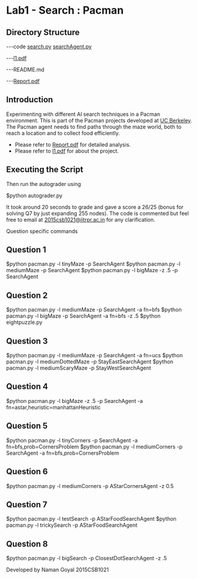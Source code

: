 Lab1 - Search : Pacman
======================

Directory Structure
-------------------

---code
	[search.py](code/search.py)
	[searchAgent.py](code/searchAgent.py)

---[l1.pdf](l1.pdf)

---README.md

---[Report.pdf](Report.pdf)


Introduction
------------

Experimenting with different AI search techniques in a Pacman environment. This is part of the Pacman projects developed at [UC Berkeley](http://ai.berkeley.edu/project_overview.html). The Pacman agent needs to find paths through the maze world, both to reach a location and to collect food efficiently.


* Please refer to [Report.pdf](Report.pdf) for detailed analysis.
* Please refer to [l1.pdf](l1.pdf) for about the project.

Executing the Script
--------------------

Then run the autograder using

$python autograder.py

It took around 20 seconds to grade and gave a score a 26/25 (bonus for solving Q7 by just expanding 255 nodes). The code is commented but feel free to email at 2015csb1021@iitrpr.ac.in for any clarification.

Question specific commands

Question 1
----------
$python pacman.py -l tinyMaze -p SearchAgent
$python pacman.py -l mediumMaze -p SearchAgent
$python pacman.py -l bigMaze -z .5 -p SearchAgent

Question 2
----------
$python pacman.py -l mediumMaze -p SearchAgent -a fn=bfs
$python pacman.py -l bigMaze -p SearchAgent -a fn=bfs -z .5
$python eightpuzzle.py

Question 3
----------
$python pacman.py -l mediumMaze -p SearchAgent -a fn=ucs
$python pacman.py -l mediumDottedMaze -p StayEastSearchAgent
$python pacman.py -l mediumScaryMaze -p StayWestSearchAgent

Question 4
----------
$python pacman.py -l bigMaze -z .5 -p SearchAgent -a fn=astar,heuristic=manhattanHeuristic

Question 5
----------
$python pacman.py -l tinyCorners -p SearchAgent -a fn=bfs,prob=CornersProblem
$python pacman.py -l mediumCorners -p SearchAgent -a fn=bfs,prob=CornersProblem

Question 6
----------
$python pacman.py -l mediumCorners -p AStarCornersAgent -z 0.5

Question 7
----------
$python pacman.py -l testSearch -p AStarFoodSearchAgent
$python pacman.py -l trickySearch -p AStarFoodSearchAgent

Question 8
----------
$python pacman.py -l bigSearch -p ClosestDotSearchAgent -z .5

Developed by
Naman Goyal
2015CSB1021
